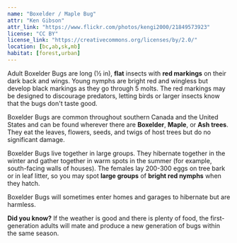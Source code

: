 ```yaml
---
name: "Boxelder / Maple Bug"
attr: "Ken Gibson"
attr_link: "https://www.flickr.com/photos/kengi2000/21849573923"
license: "CC BY"
license_link: "https://creativecommons.org/licenses/by/2.0/"
location: [bc,ab,sk,mb]
habitat: [forest,urban]
---
```

Adult Boxelder Bugs are long (½ in), **flat** insects with **red markings** on their dark back and wings. Young nymphs are bright red and wingless but develop black markings as they go through 5 molts. The red markings may be designed to discourage predators, letting birds or larger insects know that the bugs don't taste good.

Boxelder Bugs are common throughout southern Canada and the United States and can be found wherever there are **Boxelder**, **Maple**, or **Ash trees**. They eat the leaves, flowers, seeds, and twigs of host trees but do no significant damage.

Boxelder Bugs live together in large groups. They hibernate together in the winter and gather together in warm spots in the summer (for example, south-facing walls of houses). The females lay 200-300 eggs on tree bark or in leaf litter, so you may spot **large groups** of **bright red nymphs** when they hatch.

Boxelder Bugs will sometimes enter homes and garages to hibernate but are harmless.

**Did you know?** If the weather is good and there is plenty of food, the first-generation adults will mate and produce a new generation of bugs within the same season.
